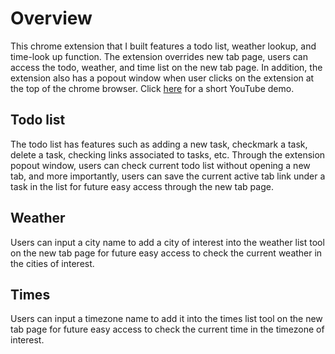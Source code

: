 # Overview
This chrome extension that I built features a todo list, weather lookup, and time-look up function. The extension overrides
new tab page, users can access the todo, weather, and time list on the new tab page. In addition, the extension also has a
popout window when user clicks on the extension at the top of the chrome browser.
Click [here](https://youtu.be/_P6JKpct8zg) for a short YouTube demo.
## Todo list
The todo list has features such as adding a new task, checkmark a task, delete a task, checking links associated to tasks,
etc. Through the extension popout window, users can check current todo list without opening a new tab, and more
importantly, users can save the current active tab link under a task in the list for future easy access through the new tab
page.
## Weather
Users can input a city name to add a city of interest into the weather list tool on the new tab page for future easy access to
check the current weather in the cities of interest.
## Times
Users can input a timezone name to add it into the times list tool on the new tab page for future easy access to check the
current time in the timezone of interest.
